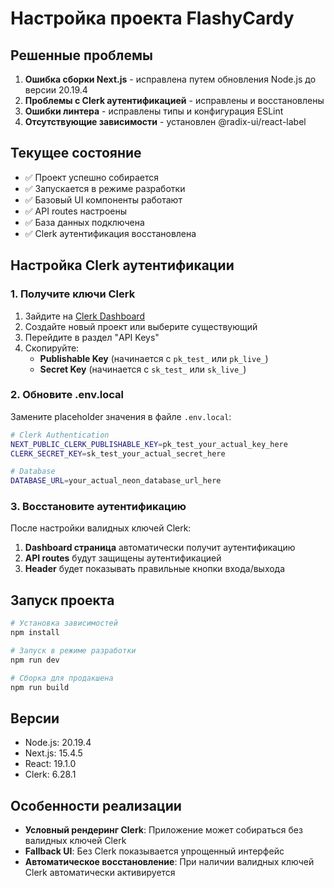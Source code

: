 # Настройка проекта FlashyCardy

## Решенные проблемы

1. **Ошибка сборки Next.js** - исправлена путем обновления Node.js до версии 20.19.4
2. **Проблемы с Clerk аутентификацией** - исправлены и восстановлены
3. **Ошибки линтера** - исправлены типы и конфигурация ESLint
4. **Отсутствующие зависимости** - установлен @radix-ui/react-label

## Текущее состояние

- ✅ Проект успешно собирается
- ✅ Запускается в режиме разработки
- ✅ Базовый UI компоненты работают
- ✅ API routes настроены
- ✅ База данных подключена
- ✅ Clerk аутентификация восстановлена

## Настройка Clerk аутентификации

### 1. Получите ключи Clerk

1. Зайдите на [Clerk Dashboard](https://dashboard.clerk.com/)
2. Создайте новый проект или выберите существующий
3. Перейдите в раздел "API Keys"
4. Скопируйте:
   - **Publishable Key** (начинается с `pk_test_` или `pk_live_`)
   - **Secret Key** (начинается с `sk_test_` или `sk_live_`)

### 2. Обновите .env.local

Замените placeholder значения в файле `.env.local`:

```bash
# Clerk Authentication
NEXT_PUBLIC_CLERK_PUBLISHABLE_KEY=pk_test_your_actual_key_here
CLERK_SECRET_KEY=sk_test_your_actual_secret_here

# Database
DATABASE_URL=your_actual_neon_database_url_here
```

### 3. Восстановите аутентификацию

После настройки валидных ключей Clerk:

1. **Dashboard страница** автоматически получит аутентификацию
2. **API routes** будут защищены аутентификацией
3. **Header** будет показывать правильные кнопки входа/выхода

## Запуск проекта

```bash
# Установка зависимостей
npm install

# Запуск в режиме разработки
npm run dev

# Сборка для продакшена
npm run build
```

## Версии

- Node.js: 20.19.4
- Next.js: 15.4.5
- React: 19.1.0
- Clerk: 6.28.1

## Особенности реализации

- **Условный рендеринг Clerk**: Приложение может собираться без валидных ключей Clerk
- **Fallback UI**: Без Clerk показывается упрощенный интерфейс
- **Автоматическое восстановление**: При наличии валидных ключей Clerk автоматически активируется
